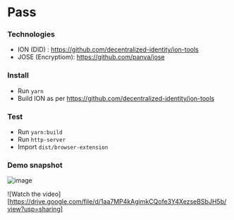 # Pass

### Technologies
* ION (DID) : https://github.com/decentralized-identity/ion-tools
* JOSE (Encryptiom): https://github.com/panva/jose

### Install

- Run `yarn`
- Build ION as per https://github.com/decentralized-identity/ion-tools

### Test

- Run `yarn:build`
- Run `http-server`
- Import `dist/browser-extension`

### Demo snapshot
![image](https://user-images.githubusercontent.com/4686410/147509358-0d215325-25e6-4f55-8839-56e09645bf42.png)

![Watch the video][https://drive.google.com/file/d/1aa7MP4kAgimkCQofe3Y4XezseBSbJH5b/view?usp=sharing]
